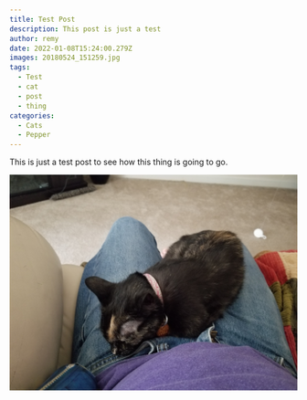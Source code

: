 ```yaml
---
title: Test Post
description: This post is just a test
author: remy
date: 2022-01-08T15:24:00.279Z
images: 20180524_151259.jpg
tags:
  - Test
  - cat
  - post
  - thing
categories:
  - Cats
  - Pepper
---
```

This is just a test post to see how this thing is going to go.

![Pepper](20180416_162055.jpg "Pepper")